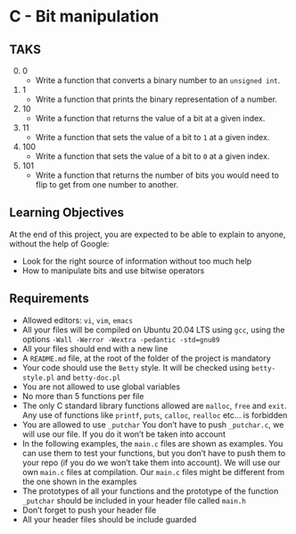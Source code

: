 # C - Bit manipulation

## TAKS

0. 0
   - Write a function that converts a binary number to an `unsigned int`.
0. 1
   - Write a function that prints the binary representation of a number.
0. 10
   - Write a function that returns the value of a bit at a given index.
0. 11
   - Write a function that sets the value of a bit to `1` at a given index.
0. 100
   - Write a function that sets the value of a bit to `0` at a given index.
0. 101
   - Write a function that returns the number of bits you would need to flip to get from one number to another.

## Learning Objectives

At the end of this project, you are expected to be able to explain to anyone, without the help of Google:
- Look for the right source of information without too much help
- How to manipulate bits and use bitwise operators

## Requirements

- Allowed editors: `vi`, `vim`, `emacs`
- All your files will be compiled on Ubuntu 20.04 LTS using `gcc`, using the options `-Wall -Werror -Wextra -pedantic -std=gnu89`
- All your files should end with a new line
- A `README.md` file, at the root of the folder of the project is mandatory
- Your code should use the `Betty` style. It will be checked using `betty-style.pl` and `betty-doc.pl`
- You are not allowed to use global variables
- No more than 5 functions per file
- The only C standard library functions allowed are `malloc`, `free` and `exit`. Any use of functions like `printf`, `puts`, `calloc`, `realloc` etc… is forbidden
- You are allowed to use `_putchar`
You don’t have to push `_putchar.c`, we will use our file. If you do it won’t be taken into account
- In the following examples, the `main.c` files are shown as examples. You can use them to test your functions, but you don’t have to push them to your repo (if you do we won’t take them into account). We will use our own `main.c` files at compilation. Our `main.c` files might be different from the one shown in the examples
- The prototypes of all your functions and the prototype of the function `_putchar` should be included in your header file called `main.h`
- Don’t forget to push your header file
- All your header files should be include guarded